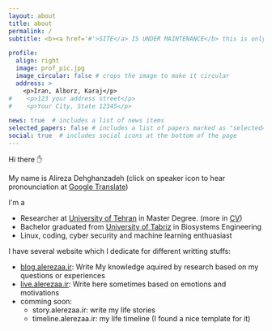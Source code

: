 ```yaml
---
layout: about
title: about
permalink: /
subtitle: <b><a href='#'>SITE</a> IS UNDER MAINTENANCE</b> this is only a preview

profile:
  align: right
  image: prof_pic.jpg
  image_circular: false # crops the image to make it circular
  address: >
    <p>Iran, Alborz, Karaj</p>
#    <p>123 your address street</p>
#    <p>Your City, State 12345</p>

news: true  # includes a list of news items
selected_papers: false # includes a list of papers marked as "selected={true}"
social: true  # includes social icons at the bottom of the page
---
```

Hi there ✋

My name is Alireza Dehghanzadeh (click on speaker icon to hear pronounciation at [Google Translate](https://translate.google.com/?sl=en&text=alerezaa))

I'm a
- Researcher at [University of Tehran](https://ut.ac.ir/en) in Master Degree. (more in [CV](https://alerezaa.ir/cv/))
- Bachelor graduated from [University of Tabriz](https://tabrizu.ac.ir/en) in Biosystems Engineering
- Linux, coding, cyber security and machine learning enthuasiast

I have several website which I dedicate for different writting stuffs:
- [blog.alerezaa.ir](https://blog.alerezaa.ir/): Write My knowledge aquired by research based on my questions or experiences
- [live.alerezaa.ir](https://live.alerezaa.ir): Write here sometimes based on emotions and motivations
- comming soon:
  - story.alerezaa.ir: write my life stories
  - timeline.alerezaa.ir: my life timeline (I found a nice template for it)

